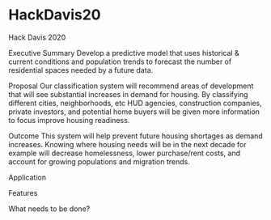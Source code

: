 # HackDavis20

Hack Davis 
2020


Executive Summary
Develop a predictive model that uses historical & current conditions and population trends to forecast the number of residential spaces needed by a future data. 

Proposal
Our classification system will recommend areas of development that will see substantial increases in demand for housing. By classifying different cities, neighborhoods, etc HUD agencies, construction companies, private investors, and potential home buyers will be given more information to focus improve housing readiness.  

Outcome
This system will help prevent future housing shortages as demand increases. Knowing where housing needs will be in the next decade for example will decrease homelessness, lower purchase/rent costs, and account for growing populations and migration trends.

Application

Features




What needs to be done?

